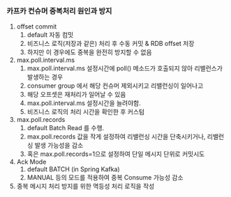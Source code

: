 
### 카프카 컨슈머 중복처리 원인과 방지

1. offset commit
    1. default 자동 컴밋
    2. 비즈니스 로직(저장과 같은) 처리 후 수동 커밋 & RDB offset 저장
    3. 하지만 이 경우에도 중복을 완전히 방지할 수 없음
2. max.poll.interval.ms
    1. max.poll.interval.ms 설정시간에 poll() 메소드가 호출되지 않아 리밸런스가 발생하는 경우
    2. consumer group 에서 해당 컨슈머 제외시키고 리밸런싱이 일어나고
    3. 해당 오프셋은 재처리가 일어날 수 있음
    4. max.poll.interval.ms 설정시간을 늘려야함. 
    5. 비즈니스 로직의 처리 시간을 확인한 후 커스텀
3. max.poll.records 
    1. default Batch Read 를 수행.
    2. max.poll.records 값을 작게 설정하여 리밸런싱 시간을 단축시키거나, 리밸런싱 발생 가능성을 감소
    3. 혹은 max.poll.records=1으로 설정하여 단일 메시지 단위로 커밋시도
4. Ack Mode
    1. default BATCH (in Spring Kafka)
    2. MANUAL 등의 모드를 적용하여 중복 Consume 가능성 감소
5. 중복 메시지 처리 방지를 위한 멱등성 처리 로직을 작성


